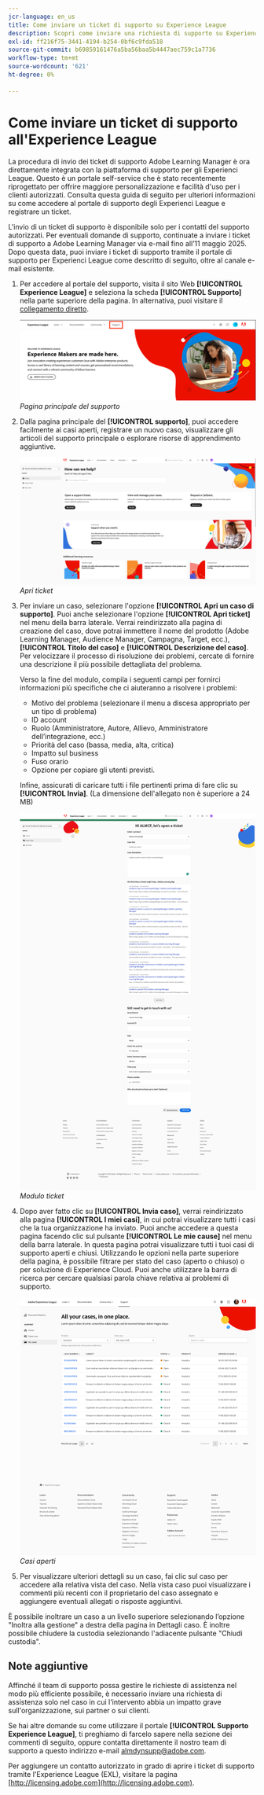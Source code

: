 ```yaml
---
jcr-language: en_us
title: Come inviare un ticket di supporto su Experience League
description: Scopri come inviare una richiesta di supporto su Experience League
exl-id: ff216f75-3441-4194-b254-0bf6c9fda518
source-git-commit: b69859161476a5ba56baa5b4447aec759c1a7736
workflow-type: tm+mt
source-wordcount: '621'
ht-degree: 0%

---
```


# Come inviare un ticket di supporto all&#39;Experience League

La procedura di invio dei ticket di supporto Adobe Learning Manager è ora direttamente integrata con la piattaforma di supporto per gli Experienci League. Questo è un portale self-service che è stato recentemente riprogettato per offrire maggiore personalizzazione e facilità d&#39;uso per i clienti autorizzati. Consulta questa guida di seguito per ulteriori informazioni su come accedere al portale di supporto degli Experienci League e registrare un ticket.

L&#39;invio di un ticket di supporto è disponibile solo per i contatti del supporto autorizzati. Per eventuali domande di supporto, continuate a inviare i ticket di supporto a Adobe Learning Manager via e-mail fino all’11 maggio 2025. Dopo questa data, puoi inviare i ticket di supporto tramite il portale di supporto per Experienci League come descritto di seguito, oltre al canale e-mail esistente.

1. Per accedere al portale del supporto, visita il sito Web **[!UICONTROL Experience League]** e seleziona la scheda **[!UICONTROL Supporto]** nella parte superiore della pagina. In alternativa, puoi visitare il [collegamento diretto](https://experienceleague.adobe.com/home?lang=it#support).

   ![](assets/support.png)
   _Pagina principale del supporto_

2. Dalla pagina principale del **[!UICONTROL supporto]**, puoi accedere facilmente ai casi aperti, registrare un nuovo caso, visualizzare gli articoli del supporto principale o esplorare risorse di apprendimento aggiuntive.

   ![](assets/open-ticket.png)
   _Apri ticket_

3. Per inviare un caso, selezionare l&#39;opzione **[!UICONTROL Apri un caso di supporto]**. Puoi anche selezionare l&#39;opzione **[!UICONTROL Apri ticket]** nel menu della barra laterale. Verrai reindirizzato alla pagina di creazione del caso, dove potrai immettere il nome del prodotto (Adobe Learning Manager, Audience Manager, Campagna, Target, ecc.), **[!UICONTROL Titolo del caso]** e **[!UICONTROL Descrizione del caso]**. Per velocizzare il processo di risoluzione dei problemi, cercate di fornire una descrizione il più possibile dettagliata del problema.

   Verso la fine del modulo, compila i seguenti campi per fornirci informazioni più specifiche che ci aiuteranno a risolvere i problemi:

   * Motivo del problema (selezionare il menu a discesa appropriato per un tipo di problema)
   * ID account
   * Ruolo (Amministratore, Autore, Allievo, Amministratore dell’integrazione, ecc.)
   * Priorità del caso (bassa, media, alta, critica)
   * Impatto sul business
   * Fuso orario
   * Opzione per copiare gli utenti previsti.

   Infine, assicurati di caricare tutti i file pertinenti prima di fare clic su **[!UICONTROL Invia]**. (La dimensione dell&#39;allegato non è superiore a 24 MB)

   ![](assets/ticket-form.png)
   _Modulo ticket_

4. Dopo aver fatto clic su **[!UICONTROL Invia caso]**, verrai reindirizzato alla pagina **[!UICONTROL I miei casi]**, in cui potrai visualizzare tutti i casi che la tua organizzazione ha inviato. Puoi anche accedere a questa pagina facendo clic sul pulsante **[!UICONTROL Le mie cause]** nel menu della barra laterale. In questa pagina potrai visualizzare tutti i tuoi casi di supporto aperti e chiusi. Utilizzando le opzioni nella parte superiore della pagina, è possibile filtrare per stato del caso (aperto o chiuso) o per soluzione di Experience Cloud. Puoi anche utilizzare la barra di ricerca per cercare qualsiasi parola chiave relativa ai problemi di supporto.

   ![](assets/open-cases.png)
   _Casi aperti_

5. Per visualizzare ulteriori dettagli su un caso, fai clic sul caso per accedere alla relativa vista del caso. Nella vista caso puoi visualizzare i commenti più recenti con il proprietario del caso assegnato e aggiungere eventuali allegati o risposte aggiuntivi.

È possibile inoltrare un caso a un livello superiore selezionando l’opzione &quot;Inoltra alla gestione&quot; a destra della pagina in Dettagli caso. È inoltre possibile chiudere la custodia selezionando l&#39;adiacente pulsante &quot;Chiudi custodia&quot;.

## Note aggiuntive

Affinché il team di supporto possa gestire le richieste di assistenza nel modo più efficiente possibile, è necessario inviare una richiesta di assistenza solo nel caso in cui l&#39;intervento abbia un impatto grave sull&#39;organizzazione, sui partner o sui clienti.

Se hai altre domande su come utilizzare il portale **[!UICONTROL Supporto Experience League]**, ti preghiamo di farcelo sapere nella sezione dei commenti di seguito, oppure contatta direttamente il nostro team di supporto a questo indirizzo e-mail [almdynsupp@adobe.com](mailto:almdynsupp@adobe.com).

Per aggiungere un contatto autorizzato in grado di aprire i ticket di supporto tramite l&#39;Experience League (EXL), visitare la pagina [http://licensing.adobe.com](http://licensing.adobe.com).
